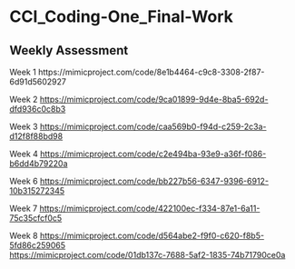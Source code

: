 # CCI_Coding-One_Final-Work

<h2>Weekly Assessment</h2>
<p>
Week 1 https://mimicproject.com/code/8e1b4464-c9c8-3308-2f87-6d91d5602927

Week 2 https://mimicproject.com/code/9ca01899-9d4e-8ba5-692d-dfd936c0c8b3

Week 3 https://mimicproject.com/code/caa569b0-f94d-c259-2c3a-d12f8f88bd98

Week 4 https://mimicproject.com/code/c2e494ba-93e9-a36f-f086-b6dd4b79220a

Week 6 https://mimicproject.com/code/bb227b56-6347-9396-6912-10b315272345

Week 7 https://mimicproject.com/code/422100ec-f334-87e1-6a11-75c35cfcf0c5

Week 8 https://mimicproject.com/code/d564abe2-f9f0-c620-f8b5-5fd86c259065<br>https://mimicproject.com/code/01db137c-7688-5af2-1835-74b71790ce0a
</p>
